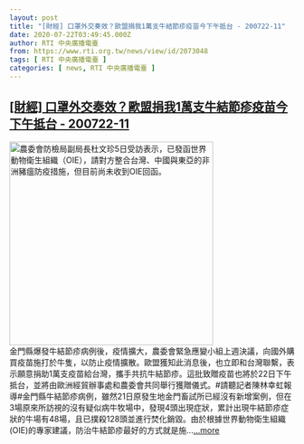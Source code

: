 ```yaml
---
layout: post
title: "[財經] 口罩外交奏效？歐盟捐我1萬支牛結節疹疫苗今下午抵台 - 200722-11"
date: 2020-07-22T03:49:45.000Z
author: RTI 中央廣播電臺
from: https://www.rti.org.tw/news/view/id/2073048
tags: [ RTI 中央廣播電臺 ]
categories: [ news, RTI 中央廣播電臺 ]
---
```

<!--1595389785000-->
[[財經] 口罩外交奏效？歐盟捐我1萬支牛結節疹疫苗今下午抵台 - 200722-11](https://www.rti.org.tw/news/view/id/2073048)
------

<div>
<img src="https://static.rti.org.tw/assets/thumbnails/2019/01/05/20190105000075M.jpg" width="360" alt="農委會防檢局副局長杜文珍5日受訪表示，已發函世界動物衛生組織（OIE），請對方整合台灣、中國與東亞的非洲豬瘟防疫措施，但目前尚未收到OIE回函。" title="農委會防檢局副局長杜文珍5日受訪表示，已發函世界動物衛生組織（OIE），請對方整合台灣、中國與東亞的非洲豬瘟防疫措施，但目前尚未收到OIE回函。"><br>金門縣爆發牛結節疹病例後，疫情擴大，農委會緊急應變小組上週決議，向國外購買疫苗施打於牛隻，以防止疫情擴散。歐盟獲知此消息後，也立即和台灣聯繫，表示願意捐助1萬支疫苗給台灣，攜手共抗牛結節疹。這批致贈疫苗也將於22日下午抵台，並將由歐洲經貿辦事處和農委會共同舉行獲贈儀式。#請聽記者陳林幸虹報導#金門縣牛結節疹病例，雖然21日原發生地金門畜試所已經沒有新增案例，但在3場原來所訪視的沒有疑似病牛牧場中，發現4頭出現症狀，累計出現牛結節疹症狀的牛場有48場，且已撲殺128頭並進行焚化銷毀。由於根據世界動物衛生組織(OIE)的專家建議，防治牛結節疹最好的方式就是施...<a target="_blank" href="https://www.rti.org.tw/news/view/id/2073048">...more</a>
</div>
